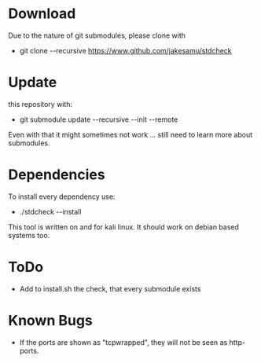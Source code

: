 # Download

Due to the nature of git submodules, please clone with
* git clone --recursive https://www.github.com/jakesamu/stdcheck

# Update

this repository with:
* git submodule update --recursive --init --remote

Even with that it might sometimes not work ... still need to learn more about submodules.

# Dependencies

To install every dependency use:
* ./stdcheck --install

This tool is written on and for kali linux. It should work on debian based systems too.

# ToDo

* Add to install.sh the check, that every submodule exists

# Known Bugs
* If the ports are shown as "tcpwrapped", they will not be seen as http-ports.
